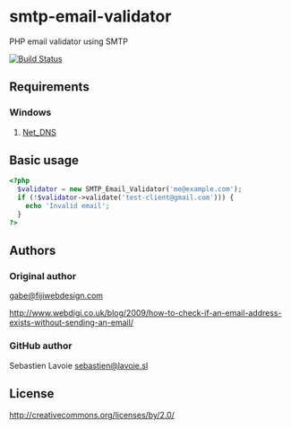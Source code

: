 # smtp-email-validator

PHP email validator using SMTP

[![Build Status](https://secure.travis-ci.org/lavoiesl/smtp-email-validator.png)](http://travis-ci.org/lavoiesl/smtp-email-validator)

## Requirements

### Windows

1. [Net_DNS](http://pear.php.net/package/Net_DNS)

## Basic usage

```php
<?php
  $validator = new SMTP_Email_Validator('me@example.com');
  if (!$validator->validate('test-client@gmail.com'))) {
    echo 'Invalid email';
  }
?>
```

## Authors

### Original author
gabe@fijiwebdesign.com

http://www.webdigi.co.uk/blog/2009/how-to-check-if-an-email-address-exists-without-sending-an-email/

### GitHub author
Sebastien Lavoie <sebastien@lavoie.sl>

## License
http://creativecommons.org/licenses/by/2.0/
